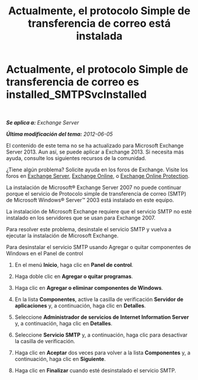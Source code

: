 ﻿---
title: 'Actualmente, el protocolo Simple de transferencia de correo está instalada'
TOCTitle: Actualmente, el protocolo Simple de transferencia de correo es installed_SMTPSvcInstalled
ms:assetid: f786a93c-876d-4f4e-adb6-4dfea3d820d1
ms:mtpsurl: https://technet.microsoft.com/es-es/library/ms.exch.setupreadiness.smtpsvcinstalled(v=EXCHG.150)
ms:contentKeyID: 48268893
ms.date: 05/22/2018
mtps_version: v=EXCHG.150
ms.translationtype: MT
---

# Actualmente, el protocolo Simple de transferencia de correo es installed\_SMTPSvcInstalled

 

_**Se aplica a:** Exchange Server_

_**Última modificación del tema:** 2012-06-05_

El contenido de este tema no se ha actualizado para Microsoft Exchange Server 2013. Aun así, se puede aplicar a Exchange 2013. Si necesita más ayuda, consulte los siguientes recursos de la comunidad.

¿Tiene algún problema? Solicite ayuda en los foros de Exchange. Visite los foros en [Exchange Server](https://go.microsoft.com/fwlink/p/?linkid=60612), [Exchange Online](https://go.microsoft.com/fwlink/p/?linkid=267542), o [Exchange Online Protection](https://go.microsoft.com/fwlink/p/?linkid=285351).

La instalación de Microsoft® Exchange Server 2007 no puede continuar porque el servicio de Protocolo simple de transferencia de correo (SMTP) de Microsoft Windows® Server™ 2003 está instalado en este equipo.

La instalación de Microsoft Exchange requiere que el servicio SMTP no esté instalado en los servidores que se usan para Exchange 2007.

Para resolver este problema, desinstale el servicio SMTP y vuelva a ejecutar la instalación de Microsoft Exchange.

Para desinstalar el servicio SMTP usando Agregar o quitar componentes de Windows en el Panel de control

1.  En el menú **Inicio**, haga clic en **Panel de control**.

2.  Haga doble clic en **Agregar o quitar programas**.

3.  Haga clic en **Agregar o eliminar componentes de Windows**.

4.  En la lista **Componentes**, active la casilla de verificación **Servidor de aplicaciones** y, a continuación, haga clic en **Detalles**.

5.  Seleccione **Administrador de servicios de Internet Information Server** y, a continuación, haga clic en **Detalles**.

6.  Seleccione **Servicio SMTP** y, a continuación, haga clic para desactivar la casilla de verificación.

7.  Haga clic en **Aceptar** dos veces para volver a la lista **Componentes** y, a continuación, haga clic en **Siguiente**.

8.  Haga clic en **Finalizar** cuando esté desinstalado el servicio SMTP.

